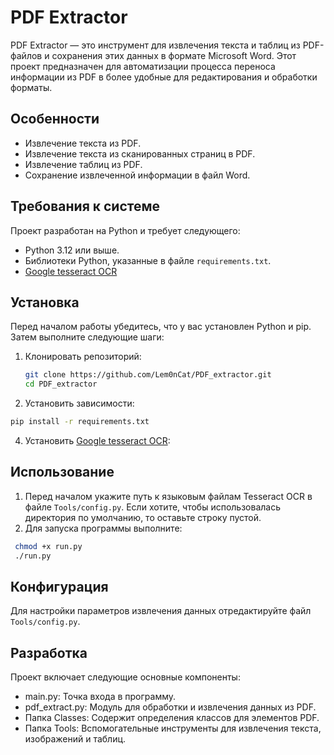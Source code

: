 # PDF Extractor

PDF Extractor — это инструмент для извлечения текста и таблиц из PDF-файлов и сохранения этих данных в формате Microsoft Word. Этот проект предназначен для автоматизации процесса переноса информации из PDF в более удобные для редактирования и обработки форматы.

## Особенности

- Извлечение текста из PDF.
- Извлечение текста из сканированных страниц в PDF.
- Извлечение таблиц из PDF.
- Сохранение извлеченной информации в файл Word.

## Требования к системе

Проект разработан на Python и требует следующего:
- Python 3.12 или выше.
- Библиотеки Python, указанные в файле `requirements.txt`.
- [Google tesseract OCR](https://github.com/tesseract-ocr/tesseract)

## Установка

Перед началом работы убедитесь, что у вас установлен Python и pip. Затем выполните следующие шаги:

1. Клонировать репозиторий:
   ```bash
   git clone https://github.com/Lem0nCat/PDF_extractor.git
   cd PDF_extractor
   ```
2. Установить зависимости:
```bash
pip install -r requirements.txt
```
4. Установить [Google tesseract OCR](https://github.com/tesseract-ocr/tesseract):

## Использование

1. Перед началом укажите путь к языковым файлам Tesseract OCR в файле `Tools/config.py`. Если хотите, чтобы использовалась директория по умолчанию, то оставьте строку пустой.
2. Для запуска программы выполните:
  ```bash
   chmod +x run.py
   ./run.py
   ```

## Конфигурация

Для настройки параметров извлечения данных отредактируйте файл `Tools/config.py`.

## Разработка

Проект включает следующие основные компоненты:

* main.py: Точка входа в программу.
* pdf_extract.py: Модуль для обработки и извлечения данных из PDF.
* Папка Classes: Содержит определения классов для элементов PDF.
* Папка Tools: Вспомогательные инструменты для извлечения текста, изображений и таблиц.
